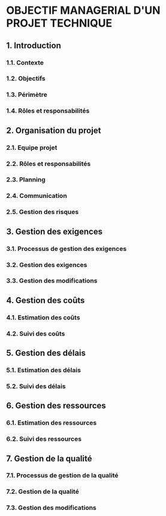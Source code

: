 # OBJECTIF MANAGERIAL D'UN PROJET TECHNIQUE

## 1. Introduction

### 1.1. Contexte

### 1.2. Objectifs

### 1.3. Périmètre

### 1.4. Rôles et responsabilités

## 2. Organisation du projet

### 2.1. Equipe projet

### 2.2. Rôles et responsabilités

### 2.3. Planning

### 2.4. Communication

### 2.5. Gestion des risques

## 3. Gestion des exigences

### 3.1. Processus de gestion des exigences

### 3.2. Gestion des exigences

### 3.3. Gestion des modifications

## 4. Gestion des coûts

### 4.1. Estimation des coûts

### 4.2. Suivi des coûts

## 5. Gestion des délais

### 5.1. Estimation des délais

### 5.2. Suivi des délais

## 6. Gestion des ressources

### 6.1. Estimation des ressources

### 6.2. Suivi des ressources

## 7. Gestion de la qualité

### 7.1. Processus de gestion de la qualité

### 7.2. Gestion de la qualité

### 7.3. Gestion des modifications

